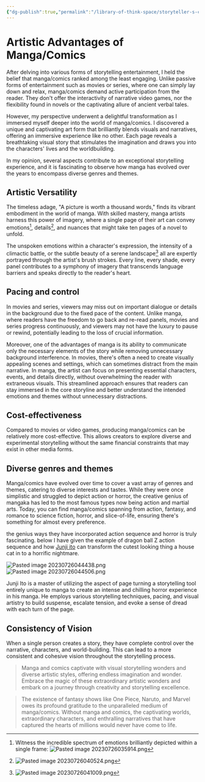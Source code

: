 ```yaml
---
{"dg-publish":true,"permalink":"/library-of-think-space/storyteller-s-craft/artistic-advantages-of-manga-or-comics/"}
---
```


# Artistic Advantages of Manga/Comics

After delving into various forms of storytelling entertainment, I held the belief that manga/comics ranked among the least engaging. Unlike passive forms of entertainment such as movies or series, where one can simply lay down and relax, manga/comics demand active participation from the reader. They don't offer the interactivity of narrative video games, nor the flexibility found in novels or the captivating allure of ancient verbal tales.

However, my perspective underwent a delightful transformation as I immersed myself deeper into the world of manga/comics. I discovered a unique and captivating art form that brilliantly blends visuals and narratives, offering an immersive experience like no other. Each page reveals a breathtaking visual story that stimulates the imagination and draws you into the characters' lives and the worldbuilding.
  
In my opinion, several aspects contribute to an exceptional storytelling experience, and it is fascinating to observe how manga has evolved over the years to encompass diverse genres and themes.

## Artistic Versatility

The timeless adage, "A picture is worth a thousand words," finds its vibrant embodiment in the world of manga. With skilled mastery, manga artists harness this power of imagery, where a single page of their art can convey emotions[^1], details[^2], and nuances that might take ten pages of a novel to unfold.

The unspoken emotions within a character's expression, the intensity of a climactic battle, or the subtle beauty of a serene landscape[^3] all are expertly portrayed through the artist's brush strokes. Every line, every shade, every panel contributes to a symphony of imagery that transcends language barriers and speaks directly to the reader's heart.

## Pacing and control

In movies and series, viewers may miss out on important dialogue or details in the background due to the fixed pace of the content. Unlike manga, where readers have the freedom to go back and re-read panels, movies and series progress continuously, and viewers may not have the luxury to pause or rewind, potentially leading to the loss of crucial information.

Moreover, one of the advantages of manga is its ability to communicate only the necessary elements of the story while removing unnecessary background interference. In movies, there's often a need to create visually appealing scenes and settings, which can sometimes distract from the main narrative. In manga, the artist can focus on presenting essential characters, events, and details directly, without overwhelming the reader with extraneous visuals. This streamlined approach ensures that readers can stay immersed in the core storyline and better understand the intended emotions and themes without unnecessary distractions.

## Cost-effectiveness

Compared to movies or video games, producing manga/comics can be relatively more cost-effective. This allows creators to explore diverse and experimental storytelling without the same financial constraints that may exist in other media forms.

## Diverse genres and themes

Manga/comics have evolved over time to cover a vast array of genres and themes, catering to diverse interests and tastes. While they were once simplistic and struggled to depict action or horror, the creative genius of mangaka has led to the most famous types now being action and martial arts. Today, you can find manga/comics spanning from action, fantasy, and romance to science fiction, horror, and slice-of-life, ensuring there's something for almost every preference.

the genius ways they have incorporated action sequence and horror is truly fascinating. below I have given the example of dragon ball Z action sequence and how [Junji ito](https://en.wikipedia.org/wiki/Junji_Ito_Collection) can transform the cutest looking thing a house cat in to a horrific nightmare.

![Pasted image 20230726044438.png](/img/user/Library%20of%20ThinkSpace/Storyteller_s%20Craft/attachments/Pasted%20image%2020230726044438.png)
![Pasted image 20230726044506.png](/img/user/Library%20of%20ThinkSpace/Storyteller_s%20Craft/attachments/Pasted%20image%2020230726044506.png)

Junji Ito is a master of utilizing the aspect of page turning a storytelling tool entirely unique to manga to create an intense and chilling horror experience in his manga. He employs various storytelling techniques, pacing, and visual artistry to build suspense, escalate tension, and evoke a sense of dread with each turn of the page.

## Consistency of Vision

When a single person creates a story, they have complete control over the narrative, characters, and world-building. This can lead to a more consistent and cohesive vision throughout the storytelling process.


>Manga and comics captivate with visual storytelling wonders and diverse artistic styles, offering endless imagination and wonder. Embrace the magic of these extraordinary artistic wonders and embark on a journey through creativity and storytelling excellence.

>The existence of fantasy shows like One Piece, Naruto, and Marvel owes its profound gratitude to the unparalleled medium of manga/comics. Without manga and comics, the captivating worlds, extraordinary characters, and enthralling narratives that have captured the hearts of millions would never have come to life.


[^1]:Witness the incredible spectrum of emotions brilliantly depicted within a single frame: ![Pasted image 20230726035914.png](/img/user/Library%20of%20ThinkSpace/Storyteller_s%20Craft/attachments/Pasted%20image%2020230726035914.png)
[^2]:![Pasted image 20230726040524.png](/img/user/Library%20of%20ThinkSpace/Storyteller_s%20Craft/attachments/Pasted%20image%2020230726040524.png)
[^3]:![Pasted image 20230726041009.png](/img/user/Library%20of%20ThinkSpace/Storyteller_s%20Craft/attachments/Pasted%20image%2020230726041009.png)